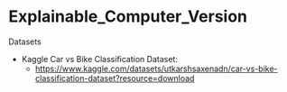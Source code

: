# Explainable_Computer_Version

Datasets

- Kaggle Car vs Bike Classification Dataset:
    - https://www.kaggle.com/datasets/utkarshsaxenadn/car-vs-bike-classification-dataset?resource=download
